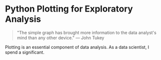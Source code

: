 # Python Plotting for Exploratory Analysis

> "The simple graph has brought more information to the data analyst's
mind than any other device." — John Tukey

Plotting is an essential component of data analysis. As a data scientist,
I spend a significant.
